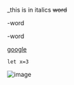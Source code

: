 _this is in italics
~~word~~

-word

-word

[google](www.google.com)

`let x=3`

![image](<img src="/wp-content/uploads/flamingo.jpg">)

